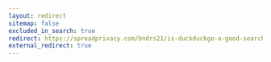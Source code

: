 ```yaml
---
layout: redirect
sitemap: false
excluded_in_search: true
redirect: https://spreadprivacy.com/bndrs21/is-duckduckgo-a-good-search-engine/
external_redirect: true
---
```

